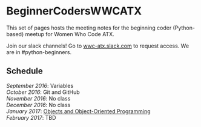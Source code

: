 # BeginnerCodersWWCATX

This set of pages hosts the meeting notes for the beginning coder (Python-based) meetup for Women Who Code ATX.

Join our slack channels! Go to [wwc-atx.slack.com](wwc-atx.slack.com) to request access. We are in #python-beginners.

## Schedule

*September 2016*: Variables<br/>
*October 2016*: Git and GitHub<br/>
*November 2016*: No class<br/>
*December 2016*: No class<br/>
*January 2017*: [Objects and Object-Oriented Programming](meetups/objects.md)<br/>
*February 2017*: TBD
